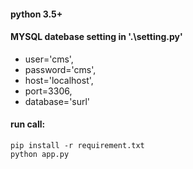 
#### python 3.5+
#### MYSQL datebase setting in '.\setting.py'
- user='cms',
- password='cms',
- host='localhost',
- port=3306,
- database='surl'



#### run call:
```shell
pip install -r requirement.txt
python app.py
```